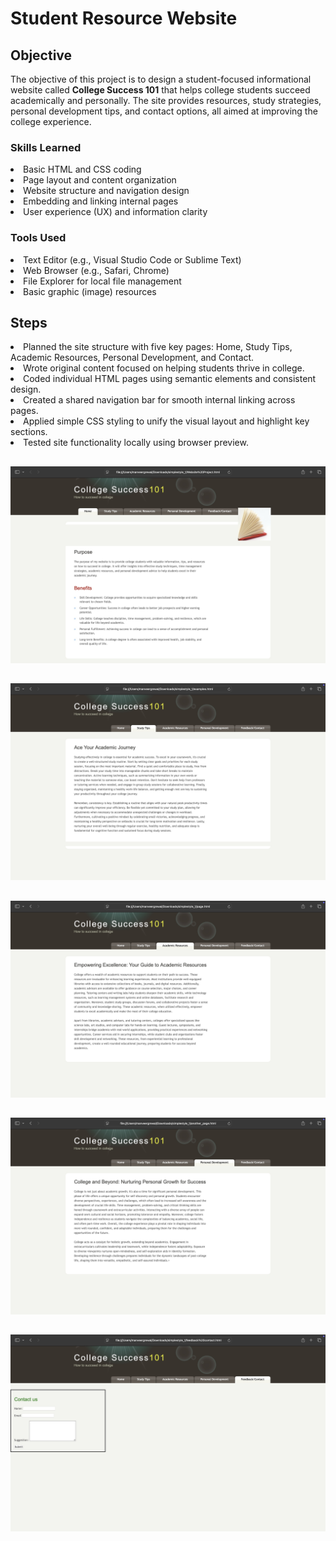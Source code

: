 # Student Resource Website

## Objective

The objective of this project is to design a student-focused informational website called <strong>College Success 101</strong> that helps college students succeed academically and personally. The site provides resources, study strategies, personal development tips, and contact options, all aimed at improving the college experience.</p>


### Skills Learned

<li>Basic HTML and CSS coding
<li>Page layout and content organization
<li>Website structure and navigation design
<li>Embedding and linking internal pages
<li>User experience (UX) and information clarity

### Tools Used

<li>Text Editor (e.g., Visual Studio Code or Sublime Text)</li>
        <li>Web Browser (e.g., Safari, Chrome)</li>
        <li>File Explorer for local file management</li>
        <li>Basic graphic (image) resources</li>

## Steps

<li>Planned the site structure with five key pages: Home, Study Tips, Academic Resources, Personal Development, and Contact.</li>
        <li>Wrote original content focused on helping students thrive in college.</li>
        <li>Coded individual HTML pages using semantic elements and consistent design.</li>
        <li>Created a shared navigation bar for smooth internal linking across pages.</li>
        <li>Applied simple CSS styling to unify the visual layout and highlight key sections.</li>
        <li>Tested site functionality locally using browser preview.</li>



##
![image alt](https://github.com/Manveer119/Web-Page-Project/blob/e6840ca688d38114b7da95d24c44dedbe0326b19/web%20page%201.jpg)
##
![image alt](https://github.com/Manveer119/Web-Page-Project/blob/c74baa93a392c85987c8398c5feacc20f71b62cf/web%20page%202.jpg)
##
![image alt](https://github.com/Manveer119/Web-Page-Project/blob/a8b483fb19d8baa6121da778d178b39bc9d682b0/web%20page%203.jpg)
##
![image alt](https://github.com/Manveer119/Web-Page-Project/blob/7b7364f5991f8a82b8c4c53075d85965e096fdc7/web%20page%204.jpg)
##
![image alt](https://github.com/Manveer119/Web-Page-Project/blob/c942434fdfa8a0239ee410d03c5457f4d1d7b4a9/web%20page%205.jpg)

